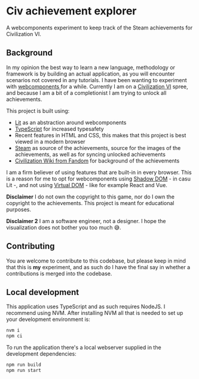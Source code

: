 # Civ achievement explorer
A webcomponents experiment to keep track of the Steam achievements for Civilization VI.

## Background
In my opinion the best way to learn a new language, methodology or framework is by building an actual application, as you will encounter scenarios not covered in any tutorials. I have been wanting to experiment with [webcomponents ](https://www.webcomponents.org/) for a while. Currently I am on a [Civilization VI](https://civilization.com/) spree, and because I am a bit of a completionist I am trying to unlock all achievements.

This project is built using:
- [Lit](https://lit.dev/) as an abstraction around webcomponents
- [TypeScript](https://www.typescriptlang.org/) for increased typesafety
- Recent features in HTML and CSS, this makes that this project is best viewed in a modern browser
- [Steam](https://store.steampowered.com/app/289070/Sid_Meiers_Civilization_VI/) as source of the achievements, source for the images of the achievements, as well as for syncing unlocked achievements
- [Civilization Wiki from Fandom](https://civilization.fandom.com/) for background of the achievements

I am a firm believer of using features that are built-in in every browser. This is a reason for me to opt for webcomponents using [Shadow DOM](https://en.wikipedia.org/wiki/Web_Components#Shadow_DOM) - in casu Lit -, and not using [Virtual DOM](https://en.wikipedia.org/wiki/Virtual_DOM) - like for example React and Vue. 

**Disclaimer** I do not own the copyright to this game, nor do I own the copyright to the achievements. This project is meant for educational purposes.

**Disclaimer 2** I am a software engineer, not a designer. I hope the visualization does not bother you too much 😅.

## Contributing
You are welcome to contribute to this codebase, but please keep in mind that this is **my** experiment, and as such do I have the final say in whether a contributions is merged into the codebase.

## Local development

This application uses TypeScript and as such requires NodeJS. I recommend using NVM. After installing NVM all that is needed to set up your development environment is:

```bash
nvm i
npm ci
```

To run the application there's a local webserver supplied in the development dependencies:

```bash
npm run build
npm run start
```
